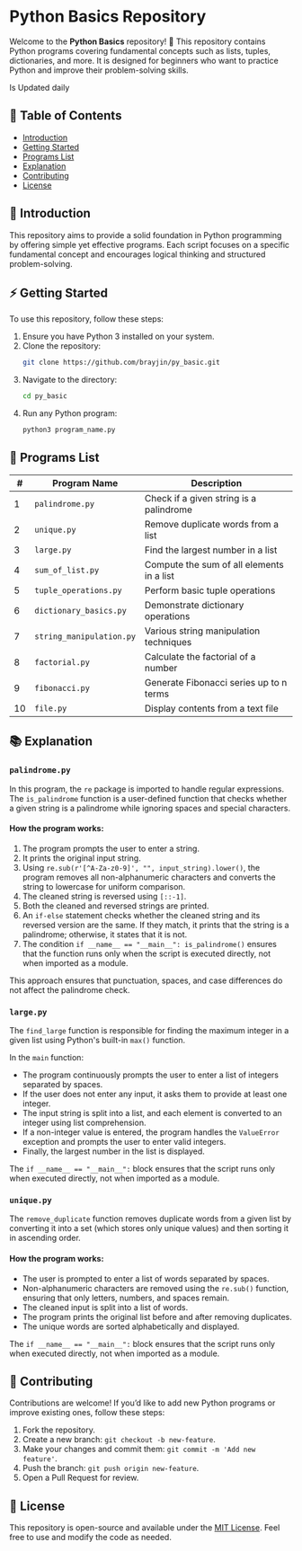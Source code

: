 # Python Basics Repository

Welcome to the **Python Basics** repository! 🚀 This repository contains Python programs covering fundamental concepts such as lists, tuples, dictionaries, and more. It is designed for beginners who want to practice Python and improve their problem-solving skills.

Is Updated daily

## 📌 Table of Contents

- [Introduction](#introduction)
- [Getting Started](#getting-started)
- [Programs List](#programs-list)
- [Explanation](#explanation)
- [Contributing](#contributing)
- [License](#license)

## 📖 Introduction

This repository aims to provide a solid foundation in Python programming by offering simple yet effective programs. Each script focuses on a specific fundamental concept and encourages logical thinking and structured problem-solving.

## ⚡ Getting Started

To use this repository, follow these steps:

1. Ensure you have Python 3 installed on your system.
2. Clone the repository:
   ```bash
   git clone https://github.com/brayjin/py_basic.git
   ```
3. Navigate to the directory:
   ```bash
   cd py_basic
   ```
4. Run any Python program:
   ```bash
   python3 program_name.py
   ```

## 📝 Programs List

| #  | Program Name             | Description                               |
| -- | ------------------------ | ----------------------------------------- |
| 1  | `palindrome.py`          | Check if a given string is a palindrome   |
| 2  | `unique.py`              | Remove duplicate words from a list        |
| 3  | `large.py`               | Find the largest number in a list         |
| 4  | `sum_of_list.py`         | Compute the sum of all elements in a list |
| 5  | `tuple_operations.py`    | Perform basic tuple operations            |
| 6  | `dictionary_basics.py`   | Demonstrate dictionary operations         |
| 7  | `string_manipulation.py` | Various string manipulation techniques    |
| 8  | `factorial.py`           | Calculate the factorial of a number       |
| 9  | `fibonacci.py`           | Generate Fibonacci series up to n terms   |
| 10 | `file.py`                | Display contents from a text file         |

## 📚 Explanation

### `palindrome.py`
In this program, the `re` package is imported to handle regular expressions. The `is_palindrome` function is a user-defined function that checks whether a given string is a palindrome while ignoring spaces and special characters.

#### **How the program works:**
1. The program prompts the user to enter a string.
2. It prints the original input string.
3. Using `re.sub(r'[^A-Za-z0-9]', "", input_string).lower()`, the program removes all non-alphanumeric characters and converts the string to lowercase for uniform comparison.
4. The cleaned string is reversed using `[::-1]`.
5. Both the cleaned and reversed strings are printed.
6. An `if-else` statement checks whether the cleaned string and its reversed version are the same. If they match, it prints that the string is a palindrome; otherwise, it states that it is not.
7. The condition `if __name__ == "__main__": is_palindrome()` ensures that the function runs only when the script is executed directly, not when imported as a module.

This approach ensures that punctuation, spaces, and case differences do not affect the palindrome check.

### `large.py`
The `find_large` function is responsible for finding the maximum integer in a given list using Python's built-in `max()` function.

In the `main` function:

- The program continuously prompts the user to enter a list of integers separated by spaces.
- If the user does not enter any input, it asks them to provide at least one integer.
- The input string is split into a list, and each element is converted to an integer using list comprehension.
- If a non-integer value is entered, the program handles the `ValueError` exception and prompts the user to enter valid integers.
- Finally, the largest number in the list is displayed.

The `if __name__ == "__main__":` block ensures that the script runs only when executed directly, not when imported as a module.

### `unique.py`
The `remove_duplicate` function removes duplicate words from a given list by converting it into a set (which stores only unique values) and then sorting it in ascending order.

#### **How the program works:**
- The user is prompted to enter a list of words separated by spaces.
- Non-alphanumeric characters are removed using the `re.sub()` function, ensuring that only letters, numbers, and spaces remain.
- The cleaned input is split into a list of words.
- The program prints the original list before and after removing duplicates.
- The unique words are sorted alphabetically and displayed.

The `if __name__ == "__main__":` block ensures that the script runs only when executed directly, not when imported as a module.

## 🤝 Contributing

Contributions are welcome! If you’d like to add new Python programs or improve existing ones, follow these steps:

1. Fork the repository.
2. Create a new branch: `git checkout -b new-feature`.
3. Make your changes and commit them: `git commit -m 'Add new feature'`.
4. Push the branch: `git push origin new-feature`.
5. Open a Pull Request for review.

## 📜 License

This repository is open-source and available under the [MIT License](LICENSE). Feel free to use and modify the code as needed.